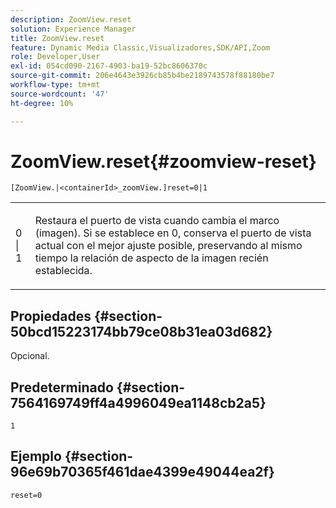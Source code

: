 ```yaml
---
description: ZoomView.reset
solution: Experience Manager
title: ZoomView.reset
feature: Dynamic Media Classic,Visualizadores,SDK/API,Zoom
role: Developer,User
exl-id: 054cd090-2167-4903-ba19-52bc8606370c
source-git-commit: 206e4643e3926cb85b4be2189743578f88180be7
workflow-type: tm+mt
source-wordcount: '47'
ht-degree: 10%

---
```


# ZoomView.reset{#zoomview-reset}

`[ZoomView.|<containerId>_zoomView.]reset=0|1`

<table id="table_49FFD1BC53B846F09A6D214BC8C5C3FE"> 
 <tbody> 
  <tr> 
   <td colname="col1"> <p> <span class="codeph"> 0 | 1</span> </p> </td> 
   <td colname="col2"> <p> Restaura el puerto de vista cuando cambia el marco (imagen). Si se establece en <span class="varname"> 0</span>, conserva el puerto de vista actual con el mejor ajuste posible, preservando al mismo tiempo la relación de aspecto de la imagen recién establecida. </p> </td> 
  </tr> 
 </tbody> 
</table>

## Propiedades {#section-50bcd15223174bb79ce08b31ea03d682}

Opcional.

## Predeterminado {#section-7564169749ff4a4996049ea1148cb2a5}

`1`

## Ejemplo {#section-96e69b70365f461dae4399e49044ea2f}

`reset=0`
